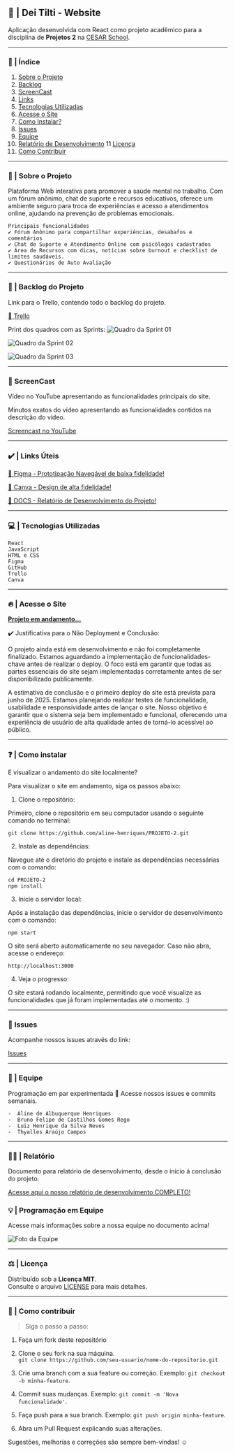## 🧠 | Dei Tilti - Website

Aplicação desenvolvida com React como projeto acadêmico para a disciplina de **Projetos 2** na [CESAR School](https://www.cesar.school).

***

### 📑 | Índice

1. [Sobre o Projeto](#sobre-o-projeto)
2. [Backlog](#backlog-do-projeto)
3. [ScreenCast](#screencast)
4. [Links](#links-uteis)
5. [Tecnologias Utilizadas](#tecnologias-utilizadas)
6. [Acesse o Site](#acesse-o-site)
7. [Como Instalar?](#como-instalar)
8. [Issues](#Issues)
9. [Equipe](#equipe)
10. [Relatório de Desenvolvimento](#relatório)
11 [Licença](#licença)
12. [Como Contribuir](#como-contribuir)


*** 

### 📌 | Sobre o Projeto

Plataforma Web interativa para promover a saúde mental no trabalho. Com um fórum anônimo, chat de suporte e recursos educativos, oferece um ambiente seguro para troca de experiências e acesso a atendimentos online, ajudando na prevenção de problemas emocionais.

    Principais funcionalidades
    ✔️ Fórum Anônimo para compartilhar experiências, desabafos e comentários
    ✔️ Chat de Suporte e Atendimento Online com psicólogos cadastrados
    ✔️ Área de Recursos com dicas, notícias sobre burnout e checklist de limites saudáveis.
    ✔️ Questionários de Auto Avaliação
    

*** 

### 📑 | Backlog do Projeto

Link para o Trello, contendo todo o backlog do projeto.

[🔗 Trello](https://trello.com/b/FODA84Ao/lorem-ipsons)

Print dos quadros com as Sprints:
![Quadro da Sprint 01](./src/assets/img/QUADROS-TRELLO.jpg)

![Quadro da Sprint 02](./src/assets/img/QUADROS-TRELLO(2).jpg)

![Quadro da Sprint 03](./src/assets/img/QUADROS-TRELLO(3).jpg)

*** 

### 🎥 ScreenCast

Vídeo no YouTube apresentando as funcionalidades principais do site.

Minutos exatos do vídeo apresentando as funcionalidades contidos na descrição do vídeo.

[Screencast no YouTube](https://youtu.be/AYptshBXO7Q?si=WzMDX9upq5QId9Bk)

***

### ✔️ | Links Úteis

[🔗 Figma - Prototipação Navegável de baixa fidelidade!](https://www.figma.com/proto/v8qSHsqxcSn1YCFe0em4Wb/Dei-Tilti?node-id=118-50&p=f&t=6jSx9w5MhOaIrp9Y-1&scaling=min-zoom&content-scaling=fixed&page-id=0%3A1&starting-point-node-id=118%3A50)

[🔗 Canva - Design de alta fidelidade!](https://www.canva.com/design/DAGkIDK7g_c/iggZQvdKgD6SRUxeE1mv3A/edit?utm_content=DAGkIDK7g_c&utm_campaign=designshare&utm_medium=link2&utm_source=sharebuttonv)

[🔗 DOCS - Relatório de Desenvolvimento do Projeto!](https://docs.google.com/document/d/180YaCEbCrv_3SM8Rb_zrdJ8bSbknzEjNVU1qo71WdYM/edit)

***

### 💻 | Tecnologias Utilizadas

    React 
    JavaScript
    HTML e CSS
    Figma
    GitHub
    Trello
    Canva

*** 

### 🔥 | Acesse o Site

[**Projeto em andamento...**](https://link-do-site.com)

✔️ Justificativa para o Não Deployment e Conclusão:

O projeto ainda está em desenvolvimento e não foi completamente finalizado. Estamos aguardando a implementação de funcionalidades-chave antes de realizar o deploy. O foco está em garantir que todas as partes essenciais do site sejam implementadas corretamente antes de ser disponibilizado publicamente.

A estimativa de conclusão e o primeiro deploy do site está prevista para junho de 2025. Estamos planejando realizar testes de funcionalidade, usabilidade e responsividade antes de lançar o site. Nosso objetivo é garantir que o sistema seja bem implementado e funcional, oferecendo uma experiência de usuário de alta qualidade antes de torná-lo acessível ao público.

*** 

### ❓ | Como instalar

E visualizar o andamento do site localmente?

Para visualizar o site em andamento, siga os passos abaixo:
        
1. Clone o repositório:

Primeiro, clone o repositório em seu computador usando o seguinte comando no terminal:
    
    git clone https://github.com/aline-henriques/PROJETO-2.git

2. Instale as dependências:

Navegue até o diretório do projeto e instale as dependências necessárias com o comando:
    
    cd PROJETO-2
    npm install

3. Inicie o servidor local:

Após a instalação das dependências, inicie o servidor de desenvolvimento com o comando:
    
    npm start

O site será aberto automaticamente no seu navegador. Caso não abra, acesse o endereço:
    
    http://localhost:3000

4. Veja o progresso:

O site estará rodando localmente, permitindo que você visualize as funcionalidades que já foram implementadas até o momento. :)


*** 

### 📌 Issues 

Acompanhe nossos issues através do link: 

[Issues](https://github.com/aline-henriques/PROJETO-2/issues)

*** 

### 👥 | Equipe

Programação em par experimentada 🚀
Acesse nossos issues e commits semanais.

    -  Aline de Albuquerque Henriques
    -  Bruno Felipe de Castilhos Gomes Rego  
    -  Luiz Henrique da Silva Neves  
    -  Thyalles Araújo Campos

*** 


### ✍🏻 | Relatório
   
Documento para relatório de desenvolvimento, desde o início á conclusão do projeto.

[Acesse aqui o nosso relatório de desenvolvimento COMPLETO!](https://docs.google.com/document/d/180YaCEbCrv_3SM8Rb_zrdJ8bSbknzEjNVU1qo71WdYM/edit?usp=drivesdk)

### 💡 | Programação em Equipe

Acesse mais informações sobre a nossa equipe no documento acima! 

![Foto da Equipe](./src/assets/img/Prog-em-Par.jpeg)

***

### ⚖️ | Licença

Distribuído sob a **Licença MIT**.  
Consulte o arquivo [LICENSE](LICENSE) para mais detalhes.

***

### 🤝 | Como contribuir

> Siga o passo a passo: 

1. Faça um fork deste repositório

2. Clone o seu fork na sua máquina.  
   `git clone https://github.com/seu-usuario/nome-do-repositorio.git`

3. Crie uma branch com a sua feature ou correção. Exemplo: `git checkout -b minha-feature`.

5. Commit suas mudanças. Exemplo: `git commit -m 'Nova funcionalidade'`.

6. Faça push para a sua branch. Exemplo: `git push origin minha-feature`.

9. Abra um Pull Request explicando suas alterações.

Sugestões, melhorias e correções são sempre bem-vindas! ☺
